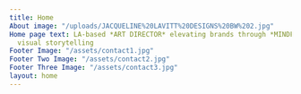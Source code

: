 ```yaml
---
title: Home
About image: "/uploads/JACQUELINE%20LAVITT%20DESIGNS%20BW%202.jpg"
Home page text: LA-based *ART DIRECTOR* elevating brands through *MINDFUL* and **IMPACTFUL**
  visual storytelling
Footer Image: "/assets/contact1.jpg"
Footer Two Image: "/assets/contact2.jpg"
Footer Three Image: "/assets/contact3.jpg"
layout: home
---
```


